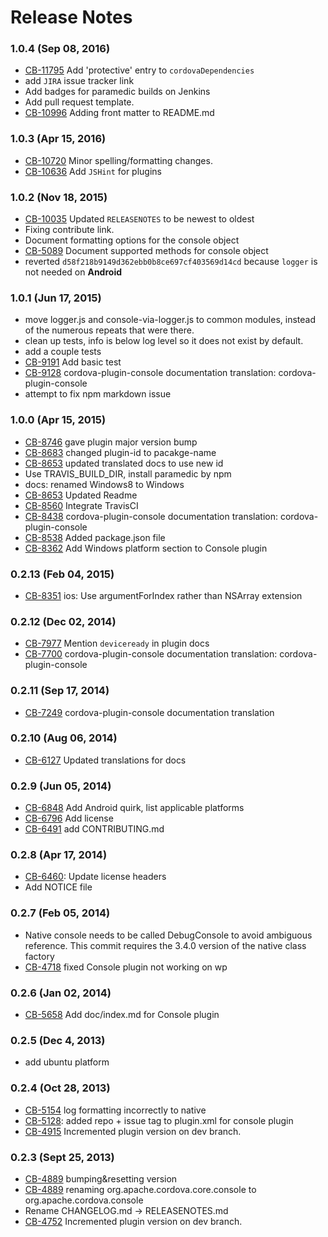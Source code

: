 <!--
#
# Licensed to the Apache Software Foundation (ASF) under one
# or more contributor license agreements.  See the NOTICE file
# distributed with this work for additional information
# regarding copyright ownership.  The ASF licenses this file
# to you under the Apache License, Version 2.0 (the
# "License"); you may not use this file except in compliance
# with the License.  You may obtain a copy of the License at
#
# http://www.apache.org/licenses/LICENSE-2.0
#
# Unless required by applicable law or agreed to in writing,
# software distributed under the License is distributed on an
# "AS IS" BASIS, WITHOUT WARRANTIES OR CONDITIONS OF ANY
#  KIND, either express or implied.  See the License for the
# specific language governing permissions and limitations
# under the License.
#
-->

# Release Notes

### 1.0.4 (Sep 08, 2016)

- [CB-11795](https://issues.apache.org/jira/browse/CB-11795) Add 'protective' entry to `cordovaDependencies`
- add `JIRA` issue tracker link
- Add badges for paramedic builds on Jenkins
- Add pull request template.
- [CB-10996](https://issues.apache.org/jira/browse/CB-10996) Adding front matter to README.md

### 1.0.3 (Apr 15, 2016)

- [CB-10720](https://issues.apache.org/jira/browse/CB-10720) Minor spelling/formatting changes.
- [CB-10636](https://issues.apache.org/jira/browse/CB-10636) Add `JSHint` for plugins

### 1.0.2 (Nov 18, 2015)

- [CB-10035](https://issues.apache.org/jira/browse/CB-10035) Updated `RELEASENOTES` to be newest to oldest
- Fixing contribute link.
- Document formatting options for the console object
- [CB-5089](https://issues.apache.org/jira/browse/CB-5089) Document supported methods for console object
- reverted `d58f218b9149d362ebb0b8ce697cf403569d14cd` because `logger` is not needed on **Android**

### 1.0.1 (Jun 17, 2015)

- move logger.js and console-via-logger.js to common modules, instead of the numerous repeats that were there.
- clean up tests, info is below log level so it does not exist by default.
- add a couple tests
- [CB-9191](https://issues.apache.org/jira/browse/CB-9191) Add basic test
- [CB-9128](https://issues.apache.org/jira/browse/CB-9128) cordova-plugin-console documentation translation: cordova-plugin-console
- attempt to fix npm markdown issue

### 1.0.0 (Apr 15, 2015)

- [CB-8746](https://issues.apache.org/jira/browse/CB-8746) gave plugin major version bump
- [CB-8683](https://issues.apache.org/jira/browse/CB-8683) changed plugin-id to pacakge-name
- [CB-8653](https://issues.apache.org/jira/browse/CB-8653) updated translated docs to use new id
- Use TRAVIS_BUILD_DIR, install paramedic by npm
- docs: renamed Windows8 to Windows
- [CB-8653](https://issues.apache.org/jira/browse/CB-8653) Updated Readme
- [CB-8560](https://issues.apache.org/jira/browse/CB-8560) Integrate TravisCI
- [CB-8438](https://issues.apache.org/jira/browse/CB-8438) cordova-plugin-console documentation translation: cordova-plugin-console
- [CB-8538](https://issues.apache.org/jira/browse/CB-8538) Added package.json file
- [CB-8362](https://issues.apache.org/jira/browse/CB-8362) Add Windows platform section to Console plugin

### 0.2.13 (Feb 04, 2015)

- [CB-8351](https://issues.apache.org/jira/browse/CB-8351) ios: Use argumentForIndex rather than NSArray extension

### 0.2.12 (Dec 02, 2014)

- [CB-7977](https://issues.apache.org/jira/browse/CB-7977) Mention `deviceready` in plugin docs
- [CB-7700](https://issues.apache.org/jira/browse/CB-7700) cordova-plugin-console documentation translation: cordova-plugin-console

### 0.2.11 (Sep 17, 2014)

- [CB-7249](https://issues.apache.org/jira/browse/CB-7249) cordova-plugin-console documentation translation

### 0.2.10 (Aug 06, 2014)

- [CB-6127](https://issues.apache.org/jira/browse/CB-6127) Updated translations for docs

### 0.2.9 (Jun 05, 2014)

- [CB-6848](https://issues.apache.org/jira/browse/CB-6848) Add Android quirk, list applicable platforms
- [CB-6796](https://issues.apache.org/jira/browse/CB-6796) Add license
- [CB-6491](https://issues.apache.org/jira/browse/CB-6491) add CONTRIBUTING.md

### 0.2.8 (Apr 17, 2014)

- [CB-6460](https://issues.apache.org/jira/browse/CB-6460): Update license headers
- Add NOTICE file

### 0.2.7 (Feb 05, 2014)

- Native console needs to be called DebugConsole to avoid ambiguous reference. This commit requires the 3.4.0 version of the native class factory
- [CB-4718](https://issues.apache.org/jira/browse/CB-4718) fixed Console plugin not working on wp

### 0.2.6 (Jan 02, 2014)

- [CB-5658](https://issues.apache.org/jira/browse/CB-5658) Add doc/index.md for Console plugin

### 0.2.5 (Dec 4, 2013)

- add ubuntu platform

### 0.2.4 (Oct 28, 2013)

- [CB-5154](https://issues.apache.org/jira/browse/CB-5154) log formatting incorrectly to native
- [CB-5128](https://issues.apache.org/jira/browse/CB-5128): added repo + issue tag to plugin.xml for console plugin
- [CB-4915](https://issues.apache.org/jira/browse/CB-4915) Incremented plugin version on dev branch.

### 0.2.3 (Sept 25, 2013)

- [CB-4889](https://issues.apache.org/jira/browse/CB-4889) bumping&resetting version
- [CB-4889](https://issues.apache.org/jira/browse/CB-4889) renaming org.apache.cordova.core.console to org.apache.cordova.console
- Rename CHANGELOG.md -> RELEASENOTES.md
- [CB-4752](https://issues.apache.org/jira/browse/CB-4752) Incremented plugin version on dev branch.
